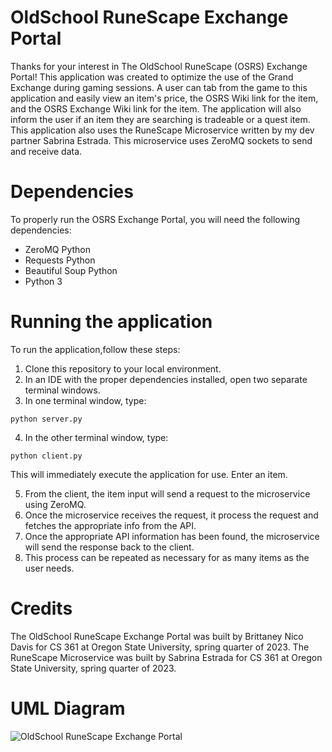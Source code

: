 # OldSchool RuneScape Exchange Portal

Thanks for your interest in The OldSchool RuneScape (OSRS) Exchange Portal! This application was created to optimize the use of the Grand Exchange during gaming sessions. A user can tab from the game to this application and easily view an item's price, the OSRS Wiki link for the item, and the OSRS Exchange Wiki link for the item. The application will also inform the user if an item they are searching is tradeable or a quest item. This application also uses the RuneScape Microservice written by my dev partner Sabrina Estrada. This microservice uses ZeroMQ sockets to send and receive data.

# Dependencies

To properly run the OSRS Exchange Portal, you will need the following dependencies:

- ZeroMQ Python
- Requests Python
- Beautiful Soup Python
- Python 3

# Running the application

To run the application,follow these steps:

1. Clone this repository to your local environment.
2. In an IDE with the proper dependencies installed, open two separate terminal windows.
3. In one terminal window, type:
```
python server.py
```
4. In the other terminal window, type:
```
python client.py
```
This will immediately execute the application for use. Enter an item.

5. From the client, the item input will send a request to the microservice using ZeroMQ.
6. Once the microservice receives the request, it process the request and fetches the appropriate info from the API.
7. Once the appropriate API information has been found, the microservice will send the response back to the client.
8. This process can be repeated as necessary for as many items as the user needs.

# Credits

The OldSchool RuneScape Exchange Portal was built by Brittaney Nico Davis for CS 361 at Oregon State University, spring quarter of 2023. The RuneScape Microservice was built by Sabrina Estrada for CS 361 at Oregon State University, spring quarter of 2023. 

# UML Diagram
![OldSchool RuneScape Exchange Portal](https://github.com/baedirin/cs-361-portfolio/assets/16569870/4bc3fc52-30dc-415d-9eec-4b2a996827b0)

